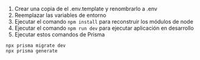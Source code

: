 1. Crear una copia de el .env.template y renombrarlo a .env
2. Reemplazar las variables de entorno
3. Ejecutar el comando ```npm install``` para reconstruir los módulos de node
4. Ejecutar el comando ```npm run dev``` para ejecutar aplicación en desarrollo
5. Ejecutar estos comandos de Prisma
```
npx prisma migrate dev
npx prisma generate
```
